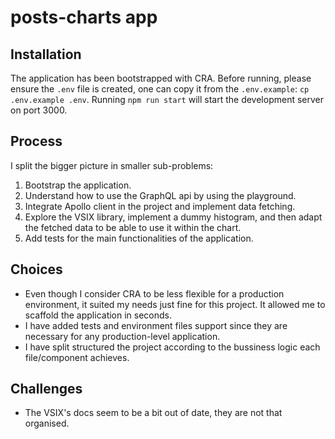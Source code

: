 # posts-charts app

## Installation 
The application has been bootstrapped with CRA. 
Before running, please ensure the `.env` file is created, one can copy it from the `.env.example`: `cp .env.example .env`.
Running `npm run start` will start the development server on port 3000.

## Process
I split the bigger picture in smaller sub-problems:
1. Bootstrap the application.
2. Understand how to use the GraphQL api by using the playground.
3. Integrate Apollo client in the project and implement data fetching.
4. Explore the VSIX library, implement a dummy histogram, and then adapt the fetched data to be able to use it within the chart.
5. Add tests for the main functionalities of the application.

## Choices

- Even though I consider CRA to be less flexible for a production environment, it suited my needs just fine for this project. 
It allowed me to scaffold the application in seconds.
- I have added tests and environment files support since they are necessary for any production-level application.
- I have split structured the project according to the bussiness logic each file/component achieves.

## Challenges
- The VSIX's docs seem to be a bit out of date, they are not that organised.
